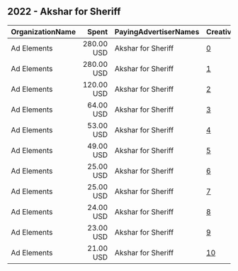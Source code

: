 ## 2022 - Akshar for Sheriff 
|OrganizationName|Spent|PayingAdvertiserNames|CreativeUrls|Impressions|Genders|AgeBrackets|CountryCodes|BillingAddresses|CandidateBallotInformation|
|:---|---:|:---|:---|---:|:---|:---|:---|:---|:---|
|Ad Elements|280.00 USD|Akshar for Sheriff|[0](https://www.snap.com/political-ads/asset/866102492b67431bf67ae701e3fabd992568de10750566a7973ba98c048fd616?mediaType=jpeg)|48,112||18-35|united states|US|Akshar for Sheriff|
|Ad Elements|280.00 USD|Akshar for Sheriff|[1](https://www.snap.com/political-ads/asset/6efb4bc39e6e162bae81c205ee0758bc2ee84c984d3a0b986bd13df6582e6f66?mediaType=mp4)|83,551||18+|united states|US|Akshar for Sheriff|
|Ad Elements|120.00 USD|Akshar for Sheriff|[2](https://www.snap.com/political-ads/asset/f3e8a98dc0a00ffa918fe3c64cd82014b535f8e071bf19044525415af9098aed?mediaType=mp4)|16,306||18-35|united states|US|Akshar for Sheriff|
|Ad Elements|64.00 USD|Akshar for Sheriff|[3](https://www.snap.com/political-ads/asset/ada96a3f706f566b5413f5ddd337fa9bb37fe5f24902e634667aebed3f6cbbe2?mediaType=mp4)|9,737||18-35|united states|US|Akshar for Sheriff|
|Ad Elements|53.00 USD|Akshar for Sheriff|[4](https://www.snap.com/political-ads/asset/37fe9ab6565dee8eeafcd804e316ad1bb8fbbc3d745d9548d0366b41878e76e2?mediaType=jpeg)|4,919||18-35|united states|US|Akshar for Sheriff|
|Ad Elements|49.00 USD|Akshar for Sheriff|[5](https://www.snap.com/political-ads/asset/f3e8a98dc0a00ffa918fe3c64cd82014b535f8e071bf19044525415af9098aed?mediaType=mp4)|5,148||18-35|united states|US|Akshar for Sheriff|
|Ad Elements|25.00 USD|Akshar for Sheriff|[6](https://www.snap.com/political-ads/asset/301f1cdd6087325a70d4b667f0123abb98b10f2c72f14349138e9e66946ce246?mediaType=png)|3,060||18-35|united states|US|Akshar for Sheriff|
|Ad Elements|25.00 USD|Akshar for Sheriff|[7](https://www.snap.com/political-ads/asset/301f1cdd6087325a70d4b667f0123abb98b10f2c72f14349138e9e66946ce246?mediaType=png)|3,354||18-35|united states|US|Akshar for Sheriff|
|Ad Elements|24.00 USD|Akshar for Sheriff|[8](https://www.snap.com/political-ads/asset/37fe9ab6565dee8eeafcd804e316ad1bb8fbbc3d745d9548d0366b41878e76e2?mediaType=jpeg)|2,956||18-35|united states|US|Akshar for Sheriff|
|Ad Elements|23.00 USD|Akshar for Sheriff|[9](https://www.snap.com/political-ads/asset/37fe9ab6565dee8eeafcd804e316ad1bb8fbbc3d745d9548d0366b41878e76e2?mediaType=jpeg)|3,308||18-35|united states|US|Akshar for Sheriff|
|Ad Elements|21.00 USD|Akshar for Sheriff|[10](https://www.snap.com/political-ads/asset/301f1cdd6087325a70d4b667f0123abb98b10f2c72f14349138e9e66946ce246?mediaType=png)|3,336||18-35|united states|US|Akshar for Sheriff|
